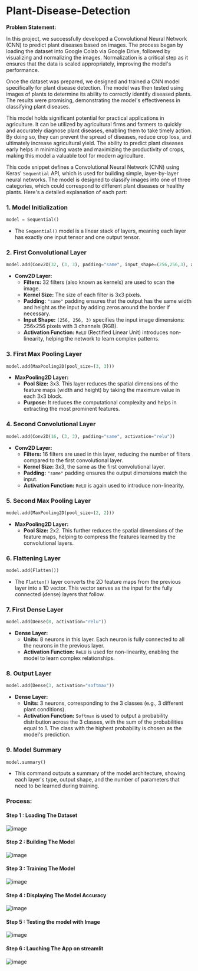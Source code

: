 # Plant-Disease-Detection

**Problem Statement:**

In this project, we successfully developed a Convolutional Neural Network (CNN) to predict plant diseases based on images. The process began by loading the dataset into Google Colab via Google Drive, followed by visualizing and normalizing the images. Normalization is a critical step as it ensures that the data is scaled appropriately, improving the model's performance.

Once the dataset was prepared, we designed and trained a CNN model specifically for plant disease detection. The model was then tested using images of plants to determine its ability to correctly identify diseased plants. The results were promising, demonstrating the model's effectiveness in classifying plant diseases.

This model holds significant potential for practical applications in agriculture. It can be utilized by agricultural firms and farmers to quickly and accurately diagnose plant diseases, enabling them to take timely action. By doing so, they can prevent the spread of diseases, reduce crop loss, and ultimately increase agricultural yield. The ability to predict plant diseases early helps in minimizing waste and maximizing the productivity of crops, making this model a valuable tool for modern agriculture.



This code snippet defines a Convolutional Neural Network (CNN) using Keras' `Sequential` API, which is used for building simple, layer-by-layer neural networks. The model is designed to classify images into one of three categories, which could correspond to different plant diseases or healthy plants. Here's a detailed explanation of each part:

### 1. **Model Initialization**
   ```python
   model = Sequential()
   ```
   - The `Sequential()` model is a linear stack of layers, meaning each layer has exactly one input tensor and one output tensor.

### 2. **First Convolutional Layer**
   ```python
   model.add(Conv2D(32, (3, 3), padding="same", input_shape=(256,256,3), activation="relu"))
   ```
   - **Conv2D Layer:**
     - **Filters:** 32 filters (also known as kernels) are used to scan the image.
     - **Kernel Size:** The size of each filter is 3x3 pixels.
     - **Padding:** `"same"` padding ensures that the output has the same width and height as the input by adding zeros around the border if necessary.
     - **Input Shape:** `(256, 256, 3)` specifies the input image dimensions: 256x256 pixels with 3 channels (RGB).
     - **Activation Function:** `ReLU` (Rectified Linear Unit) introduces non-linearity, helping the network to learn complex patterns.

### 3. **First Max Pooling Layer**
   ```python
   model.add(MaxPooling2D(pool_size=(3, 3)))
   ```
   - **MaxPooling2D Layer:**
     - **Pool Size:** 3x3. This layer reduces the spatial dimensions of the feature maps (width and height) by taking the maximum value in each 3x3 block.
     - **Purpose:** It reduces the computational complexity and helps in extracting the most prominent features.

### 4. **Second Convolutional Layer**
   ```python
   model.add(Conv2D(16, (3, 3), padding="same", activation="relu"))
   ```
   - **Conv2D Layer:**
     - **Filters:** 16 filters are used in this layer, reducing the number of filters compared to the first convolutional layer.
     - **Kernel Size:** 3x3, the same as the first convolutional layer.
     - **Padding:** `"same"` padding ensures the output dimensions match the input.
     - **Activation Function:** `ReLU` is again used to introduce non-linearity.

### 5. **Second Max Pooling Layer**
   ```python
   model.add(MaxPooling2D(pool_size=(2, 2)))
   ```
   - **MaxPooling2D Layer:**
     - **Pool Size:** 2x2. This further reduces the spatial dimensions of the feature maps, helping to compress the features learned by the convolutional layers.

### 6. **Flattening Layer**
   ```python
   model.add(Flatten())
   ```
   - The `Flatten()` layer converts the 2D feature maps from the previous layer into a 1D vector. This vector serves as the input for the fully connected (dense) layers that follow.

### 7. **First Dense Layer**
   ```python
   model.add(Dense(8, activation="relu"))
   ```
   - **Dense Layer:**
     - **Units:** 8 neurons in this layer. Each neuron is fully connected to all the neurons in the previous layer.
     - **Activation Function:** `ReLU` is used for non-linearity, enabling the model to learn complex relationships.

### 8. **Output Layer**
   ```python
   model.add(Dense(3, activation="softmax"))
   ```
   - **Dense Layer:**
     - **Units:** 3 neurons, corresponding to the 3 classes (e.g., 3 different plant conditions).
     - **Activation Function:** `Softmax` is used to output a probability distribution across the 3 classes, with the sum of the probabilities equal to 1. The class with the highest probability is chosen as the model's prediction.

### 9. **Model Summary**
   ```python
   model.summary()
   ```
   - This command outputs a summary of the model architecture, showing each layer's type, output shape, and the number of parameters that need to be learned during training.


### Process:
#### Step 1 : Loading The Dataset

![image](https://github.com/user-attachments/assets/4f1ef7db-61c5-4e6b-8919-1bf8ad072db9)

#### Step 2 : Building The Model

![image](https://github.com/user-attachments/assets/092445b0-52a9-4522-b0ed-9a02d1b7b72c)

#### Step 3 : Training The Model

![image](https://github.com/user-attachments/assets/a5c252cb-902a-4462-b320-f17d02da2e79)

#### Step 4 : Displaying The Model Accuracy

![image](https://github.com/user-attachments/assets/3f819bcf-f5e3-47b1-bb57-9f056014a00f)

#### Step 5 : Testing the model with Image

![image](https://github.com/user-attachments/assets/f10e5915-549b-45a3-8819-a4887625879e)

#### Step 6 : Lauching The App on streamlit 

![image](https://github.com/user-attachments/assets/79b8cdf8-7872-4803-b414-4adc4d5e4b77)
